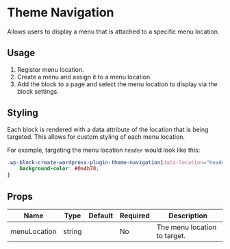 # Theme Navigation
Allows users to display a menu that is attached to a specific menu location.

## Usage
1. Register menu location.
2. Create a menu and assign it to a menu location.
3. Add the block to a page and select the menu location to display via the block settings.

## Styling
Each block is rendered with a data attribute of the location that is being targeted. This allows
for custom styling of each menu location.

For example, targeting the menu location `header` would look like this:

```css
.wp-block-create-wordpress-plugin-theme-navigation[data-location="header"] {
	background-color: #0a4b78;
}
```

## Props
| Name         | Type   | Default | Required | Description                  |
|--------------|--------|---------|----------|------------------------------|
| menuLocation | string |         | No       | The menu location to target. |
